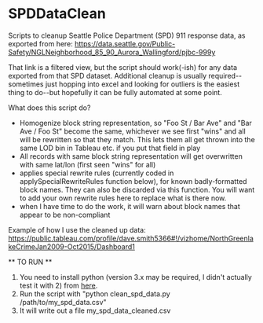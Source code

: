 # SPDDataClean
Scripts to cleanup Seattle Police Department (SPD) 911 response data, as exported from here:
https://data.seattle.gov/Public-Safety/NGLNeighborhood_85_90_Aurora_Wallingford/pjbc-999y

That link is a filtered view, but the script should work(-ish) for any data exported from that SPD
dataset. Additional cleanup is usually required--sometimes just hopping into excel and looking for
outliers is the easiest thing to do--but hopefully it can be fully automated at some point.

What does this script do?
- Homogenize block string representation, so "Foo St / Bar Ave" and "Bar Ave / Foo St" become the same, 
  whichever we see first "wins" and all will be rewritten so that they match.  This lets them all get thrown
  into the same LOD bin in Tableau etc. if you put that field in play
- All records with same block string representation will get overwritten with same lat/lon (first seen "wins" for all)
- applies special rewrite rules (currently coded in applySpecialRewriteRules function below), for known badly-formatted
  block names.  They can also be discarded via this function.  You will want to add your own rewrite rules here to
  replace what is there now.
- when I have time to do the work, it will warn about block names that appear to be non-compliant

Example of how I use the cleaned up data:
https://public.tableau.com/profile/dave.smith5366#!/vizhome/NorthGreenlakeCrimeJan2009-Oct2015/Dashboard1

** TO RUN **
1) You need to install python (version 3.x may be required, I didn't actually test it with 2) from [here](https://www.python.org/).
2) Run the script with "python clean_spd_data.py /path/to/my_spd_data.csv"
3) It will write out a file my_spd_data_cleaned.csv
